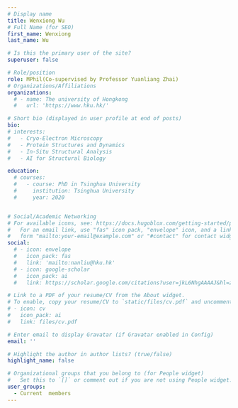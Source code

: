 ```yaml
---
# Display name
title: Wenxiong Wu
# Full Name (for SEO)
first_name: Wenxiong
last_name: Wu

# Is this the primary user of the site?
superuser: false

# Role/position
role: MPhil(Co-supervised by Professor Yuanliang Zhai)
# Organizations/Affiliations
organizations:
  # - name: The university of Hongkong
  #   url: 'https://www.hku.hk/'

# Short bio (displayed in user profile at end of posts)
bio:
# interests:
#   - Cryo-Electron Microscopy
#   - Protein Structures and Dynamics
#   - In-Situ Structural Analysis
#   - AI for Structural Biology

education:
  # courses:
  #   - course: PhD in Tsinghua University
  #     institution: Tsinghua University
  #     year: 2020


# Social/Academic Networking
# For available icons, see: https://docs.hugoblox.com/getting-started/page-builder/#icons
#   For an email link, use "fas" icon pack, "envelope" icon, and a link in the
#   form "mailto:your-email@example.com" or "#contact" for contact widget.
social:
  # - icon: envelope
  #   icon_pack: fas
  #   link: 'mailto:nanliu@hku.hk'
  # - icon: google-scholar
  #   icon_pack: ai
  #   link: https://scholar.google.com/citations?user=jkL6NhgAAAAJ&hl=zh-CN

# Link to a PDF of your resume/CV from the About widget.
# To enable, copy your resume/CV to `static/files/cv.pdf` and uncomment the lines below.
# - icon: cv
#   icon_pack: ai
#   link: files/cv.pdf

# Enter email to display Gravatar (if Gravatar enabled in Config)
email: ''

# Highlight the author in author lists? (true/false)
highlight_name: false

# Organizational groups that you belong to (for People widget)
#   Set this to `[]` or comment out if you are not using People widget.
user_groups:
  - Current  members
---
```


